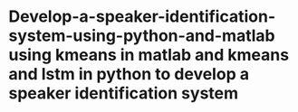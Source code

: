 # Develop-a-speaker-identification-system-using-python-and-matlab using kmeans in matlab and kmeans and lstm in python to develop a speaker identification system
